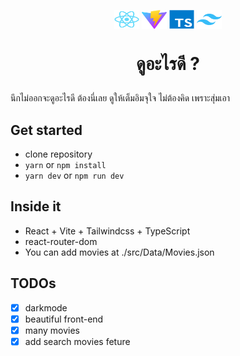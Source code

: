 <p align="center">
<img align="center" alt="React" height="30" width="40" src="https://raw.githubusercontent.com/devicons/devicon/master/icons/react/react-original.svg">
<img align="center" alt="vite" height="30" width="40" src="https://github.com/Arikato111/what-to-read/raw/main/public/vite.svg">
<img align="center" alt="Ts" height="30" width="40" src="https://raw.githubusercontent.com/devicons/devicon/master/icons/typescript/typescript-original.svg">
<img align="center" alt="Ts" height="30" width="40" src="https://github.com/devicons/devicon/raw/master/icons/tailwindcss/tailwindcss-plain.svg">
</p>

# <p align="center">ดูอะไรดี ?</p>

นึกไม่ออกจะดูอะไรดี ต้องนี่เลย ดูให้เต็มอิมจุใจ ไม่ต้องคิด เพราะสุ่มเอา

## Get started

- clone repository
- `yarn` or `npm install`
- `yarn dev` or `npm run dev`

## Inside it

- React + Vite + Tailwindcss + TypeScript
- react-router-dom
- You can add movies at ./src/Data/Movies.json


## TODOs

- [x] darkmode 
- [x] beautiful front-end 
- [x] many movies
- [x] add search movies feture